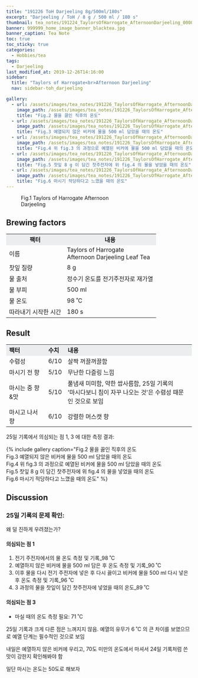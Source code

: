 ```yaml
---
title: "191226 ToH Darjeeling 8g/500ml/180s"
excerpt: "Darjeeling / ToH / 8 g / 500 ml / 180 s"
thumbnail: tea_notes/191224_TaylorsOfHarrogate_AfternoonDarjeeling_0000.jpg
banner: 999999_home_image_banner_blacktea.jpg
banner_caption: Tea Note
toc: true
toc_sticky: true
categories:
  - Hobbies/tea
tags:
  - Darjeeling
last_modified_at: 2019-12-26T14:16:00
sidebar:
  title: "Taylors of Harrogate<br>Afternoon Darjeeling"
  nav: sidebar-toh_darjeeling

gallery:
  - url: /assets/images/tea_notes/191226_TaylorsOfHarrogate_AfternoonDarjeeling_0003.jpg
    image_path: /assets/images/tea_notes/191226_TaylorsOfHarrogate_AfternoonDarjeeling_0003.jpg
    title: "Fig.2 물을 끓인 직후의 온도"
  - url: /assets/images/tea_notes/191226_TaylorsOfHarrogate_AfternoonDarjeeling_0004.jpg
    image_path: /assets/images/tea_notes/191226_TaylorsOfHarrogate_AfternoonDarjeeling_0004.jpg
    title: "Fig.3 예열되지 않은 비커에 물을 500 ml 담았을 때의 온도"
  - url: /assets/images/tea_notes/191226_TaylorsOfHarrogate_AfternoonDarjeeling_0005.jpg
    image_path: /assets/images/tea_notes/191226_TaylorsOfHarrogate_AfternoonDarjeeling_0005.jpg
    title: "Fig.4 위 fig.3 의 과정으로 예열된 비커에 물을 500 ml 담았을 때의 온도"
  - url: /assets/images/tea_notes/191226_TaylorsOfHarrogate_AfternoonDarjeeling_0006.jpg
    image_path: /assets/images/tea_notes/191226_TaylorsOfHarrogate_AfternoonDarjeeling_0006.jpg
    title: "Fig.5 찻잎 8 g 이 담긴 찻주전자에 위 fig.4 의 물을 넣었을 때의 온도"
  - url: /assets/images/tea_notes/191226_TaylorsOfHarrogate_AfternoonDarjeeling_0007.jpg
    image_path: /assets/images/tea_notes/191226_TaylorsOfHarrogate_AfternoonDarjeeling_0007.jpg
    title: "Fig.6 마시기 적당하다고 느꼈을 때의 온도"
---
```


<figure class="align-center" style="width: 300px">
  <a href="/assets/images/tea_notes/191224_TaylorsOfHarrogate_AfternoonDarjeeling_0000.jpg">
  <img src="{{ site.url }}{{ site.baseurl }}/assets/images/tea_notes/191224_TaylorsOfHarrogate_AfternoonDarjeeling_0000.jpg" alt="">
  </a>
  <figcaption>
  Fig.1 Taylors of Harrogate Afternoon Darjeeling
  </figcaption>
</figure>

## Brewing factors

<div align="center">
  <table align = "center" >
      <tr bgcolor="#ebedef" align ="center">
      <td><b>팩터</b></td>
      <td><b>내용</b></td>
      </tr>
      <tr>
      <td>이름</td>
      <td>Taylors of Harrogate<br>Afternoon Darjeeling Leaf Tea</td>
      </tr>
      <tr>
      <td>찻잎 질량</td>
      <td>8 g</td>
      </tr>
      <tr>
    <td>물 출처</td>
      <td>정수기 온도를 전기주전자로 재가열</td>
      </tr>
      <tr>
    <td>물 부피</td>
      <td>500 ml</td>
      </tr>
      <tr>
    <td>물 온도</td>
      <td>98 ˚C</td>
      </tr>
      <tr>
    <td>따라내기 시작한 시간</td>
      <td>180 s</td>
      </tr>
  </table>
</div>

## Result

<div align="center">
  <table align = "center" >
      <tr bgcolor="#ebedef" style="white-space:nowrap">
      <td><b>팩터</b></td>
    <td><b>수치</b></td>
      <td><b>내용</b></td>
      </tr>
      <tr>
      <td>수렴성</td>
      <td>6/10</td>
    <td>살짝 꺼끌꺼끌함</td>
      </tr>
      <tr>
      <td>마시기 전 향</td>
      <td>5/10</td>
    <td>무난한 다즐링 느낌</td>
      </tr>
      <tr>
      <td>마시는 중 향&맛</td>
      <td>5/10</td>
    <td>풀냄새 미미함, 약한 쌉사름함, 25일 기록의<br>'마시다보니 침이 자꾸 나오는 것'은 수렴성 때문인 것으로 보임</td>
      </tr>
      <tr>
      <td>마시고 나서 향</td>
      <td>6/10</td>
    <td>강렬한 머스캣 향</td>
      </tr>
  </table>
</div>

25일 기록에서 의심되는 점 1, 3 에 대한 측정 결과:

{% include gallery caption="Fig.2 물을 끓인 직후의 온도<br>
Fig.3 예열되지 않은 비커에 물을 500 ml 담았을 때의 온도<br>
Fig.4 위 fig.3 의 과정으로 예열된 비커에 물을 500 ml 담았을 때의 온도<br>
Fig.5 찻잎 8 g 이 담긴 찻주전자에 위 fig.4 의 물을 넣었을 때의 온도<br>
Fig.6 마시기 적당하다고 느꼈을 때의 온도" %}


## Discussion

### 25일 기록의 문제 확인:
왜 덜 진하게 우려졌는가?

#### 의심되는 점 1
1. 전기 주전자에서의 물 온도 측정 및 기록_98 ˚C
2. 예열하지 않은 비커에 물을 500 ml 담은 후 온도 측정 및 기록_90 ˚C
3. 이후 물을 다시 전기 주전자에 넣은 후 다시 끓이고 비커에 물을 500 ml 다시 넣은 후 온도 측정 및 기록_96 ˚C
4. 3 과정의 물을 찻잎이 담긴 찻주전자에 넣었을 때의 온도_89 ˚C

#### 의심되는 점 3
* 마실 때의 온도 측정 필요: 71 ˚C

25일 기록과 크게 다른 점은 느껴지지 않음. 예열의 유무가 6 ˚C 의 큰 차이를 보였으므로 예열 단계는 필수적인 것으로 보임

내일은 예열하지 않은 비커에 우리고, 70도 미만의 온도에서 마셔서 24일 기록처럼 쓴 맛이 강한지 확인해봐야 함

일단 마시는 온도는 50도로 해보자
